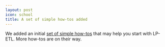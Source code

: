 ```yaml
---
layout: post
icon: school
title: A set of simple how-tos added
---
```


We added an initial [set of simple how-tos](/tutorials/) that may help you start with LP-ETL. More how-tos are on their way.